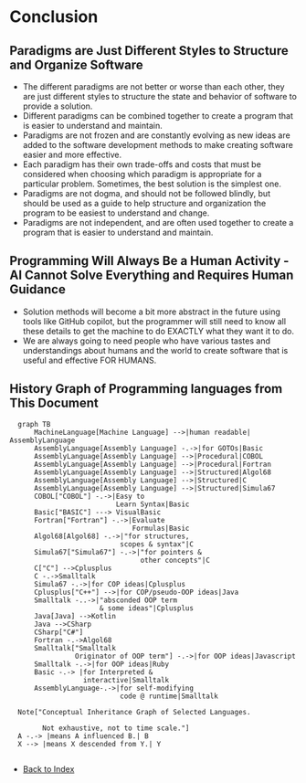 # Conclusion

## Paradigms are Just Different Styles to Structure and Organize Software
  - The different paradigms are not better or worse than each other, they are just different styles to structure the
    state and behavior of software to provide a solution.
  - Different paradigms can be combined together to create a program that is easier to understand and maintain.
  - Paradigms are not frozen and are constantly evolving as new ideas are added to the software development
    methods to make creating software easier and more effective.
  - Each paradigm has their own trade-offs and costs that must be considered when
    choosing which paradigm is appropriate for a particular problem. Sometimes, the best solution is the simplest one.
  - Paradigms are not dogma, and should not be followed blindly, but should be used as a guide to help
    structure and organization the program to be easiest to understand and change.
  - Paradigms are not independent, and are often used together to create a program that is easier to
    understand and maintain.
 
## Programming Will Always Be a Human Activity - AI Cannot Solve Everything and Requires Human Guidance
  - Solution methods will become a bit more abstract in the future using tools like GitHub copilot, but the
    programmer will still need to know all these details to get the machine to do EXACTLY what they want it to do.
  - We are always going to need people who have various tastes and understandings about humans and the world to
    create software that is useful and effective FOR HUMANS.

## History Graph of Programming languages from This Document
  ```mermaid
    graph TB
        MachineLanguage[Machine Language] -->|human readable| AssemblyLanguage
        AssemblyLanguage[Assembly Language] -.->|for GOTOs|Basic
        AssemblyLanguage[Assembly Language] -->|Procedural|COBOL
        AssemblyLanguage[Assembly Language] -->|Procedural|Fortran
        AssemblyLanguage[Assembly Language] -->|Structured|Algol68
        AssemblyLanguage[Assembly Language] -->|Structured|C
        AssemblyLanguage[Assembly Language] -->|Structured|Simula67
        COBOL["COBOL"] -.->|Easy to 
                            Learn Syntax|Basic
        Basic["BASIC"] ---> VisualBasic
        Fortran["Fortran"] -.->|Evaluate 
                                Formulas|Basic
        Algol68[Algol68] -.->|"for structures, 
                             scopes & syntax"|C
        Simula67["Simula67"] -.->|"for pointers & 
                                  other concepts"|C
        C["C"] -->Cplusplus
        C -.->Smalltalk
        Simula67 -.->|for COP ideas|Cplusplus
        Cplusplus["C++"] -->|for COP/pseudo-OOP ideas|Java
        Smalltalk -..->|"absconded OOP term 
                        & some ideas"|Cplusplus
        Java[Java] -->Kotlin
        Java -->CSharp
        CSharp["C#"]
        Fortran -.->Algol68
        Smalltalk["Smalltalk
                  Originator of OOP term"] -.->|for OOP ideas|Javascript
        Smalltalk -.->|for OOP ideas|Ruby
        Basic -.-> |for Interpreted & 
                    interactive|Smalltalk
        AssemblyLanguage-.->|for self-modifying 
                             code @ runtime|Smalltalk
    
    Note["Conceptual Inheritance Graph of Selected Languages.
          
          Not exhaustive, not to time scale."]
    A -.-> |means A influenced B.| B
    X --> |means X descended from Y.| Y
    
  ```

- [Back to Index](README.md)